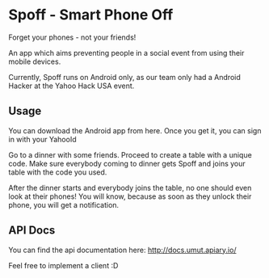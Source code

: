 Spoff - Smart Phone Off
=====

Forget your phones - not your friends!

An app which aims preventing people in a social event from using their mobile devices.

Currently, Spoff runs on Android only, as our team only had a Android Hacker at the Yahoo Hack USA event.


Usage
-----

You can download the Android app from here. Once you get it, you can sign in with your YahooId

Go to a dinner with some friends. Proceed to create a table with a unique code. Make sure everybody coming to dinner gets Spoff and joins your table with the code you used.

After the dinner starts and everybody joins the table, no one should even look at their phones! You will know, because as soon as they unlock their phone, you will get a notification.


API Docs
-----


You can find the api documentation here: http://docs.umut.apiary.io/

Feel free to implement a client :D 
